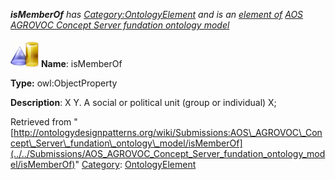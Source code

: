 ___isMemberOf__ has [Category:OntologyElement](../../Category/OntologyElement "Category:OntologyElement") and is an [element of](../../Property/ElementOf "Property:ElementOf") [AOS AGROVOC Concept Server fundation ontology model](../../Submissions/AOS_AGROVOC_Concept_Server_fundation_ontology_model "Submissions:AOS AGROVOC Concept Server fundation ontology model")_


  




[![ObjectProperty](../../images/thumb/c/c3/ObjectProperty.gif/45px-ObjectProperty.gif)](../../Image/ObjectProperty.gif "ObjectProperty")
__Name__: isMemberOf 


__Type:__ owl:ObjectProperty 


__Description__: X <is member of> Y. A social or political unit (group or individual) X; 





Retrieved from "[http://ontologydesignpatterns.org/wiki/Submissions:AOS\_AGROVOC\_Concept\_Server\_fundation\_ontology\_model/isMemberOf](../../Submissions/AOS_AGROVOC_Concept_Server_fundation_ontology_model/isMemberOf)"
 [Category](http://ontologydesignpatterns.org/wiki/Special:Categories "Special:Categories"): [OntologyElement](../../Category/OntologyElement "Category:OntologyElement")